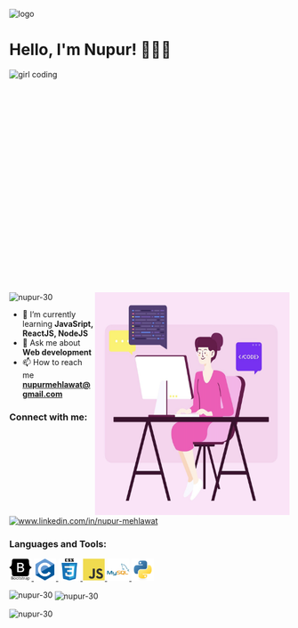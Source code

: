 ![logo](https://github.com/Nupur-30/Nupur-30/blob/main/github_banner(1).png)
<h1>Hello, I'm Nupur! 👋👩‍💻 </h1>
<img align="right" alt="girl coding" src="https://github.com/Nupur-30/Nupur-30/blob/main/github_banner(1).png" width=100% height=400>
<img align="right" alt="girl coding" src="https://github.com/Nupur-30/Nupur-30/blob/main/readme_image.png" width=350 height=400>

<p align="left"> <img src="https://komarev.com/ghpvc/?username=nupur-30&label=Profile%20views&color=0e75b6&style=flat" alt="nupur-30" /> </p>

- 🌱 I’m currently learning **JavaSript, ReactJS, NodeJS**
- 💬 Ask me about **Web development**
- 📫 How to reach me **nupurmehlawat@gmail.com**

<h3 align="left">Connect with me:</h3>
<p align="left">
<a href="https://linkedin.com/in/www.linkedin.com/in/nupur-mehlawat" target="blank"><img align="center" src="https://raw.githubusercontent.com/rahuldkjain/github-profile-readme-generator/master/src/images/icons/Social/linked-in-alt.svg" alt="www.linkedin.com/in/nupur-mehlawat" height="30" width="40" /></a>
</p>

<h3 align="left">Languages and Tools:</h3>
<p align="left"> <a href="https://getbootstrap.com" target="_blank" rel="noreferrer"> <img src="https://raw.githubusercontent.com/devicons/devicon/master/icons/bootstrap/bootstrap-plain-wordmark.svg" alt="bootstrap" width="40" height="40"/> </a> <a href="https://www.cprogramming.com/" target="_blank" rel="noreferrer"> <img src="https://raw.githubusercontent.com/devicons/devicon/master/icons/c/c-original.svg" alt="c" width="40" height="40"/> </a> <a href="https://www.w3schools.com/css/" target="_blank" rel="noreferrer"> <img src="https://raw.githubusercontent.com/devicons/devicon/master/icons/css3/css3-original-wordmark.svg" alt="css3" width="40" height="40"/> </a> <a href="https://developer.mozilla.org/en-US/docs/Web/JavaScript" target="_blank" rel="noreferrer"> <img src="https://raw.githubusercontent.com/devicons/devicon/master/icons/javascript/javascript-original.svg" alt="javascript" width="40" height="40"/> </a> <a href="https://www.mysql.com/" target="_blank" rel="noreferrer"> <img src="https://raw.githubusercontent.com/devicons/devicon/master/icons/mysql/mysql-original-wordmark.svg" alt="mysql" width="40" height="40"/> </a> <a href="https://www.python.org" target="_blank" rel="noreferrer"> <img src="https://raw.githubusercontent.com/devicons/devicon/master/icons/python/python-original.svg" alt="python" width="40" height="40"/> </a> </p>

<p><img align="left" src="https://github-readme-stats.vercel.app/api/top-langs?username=nupur-30&show_icons=true&locale=en&layout=compact" alt="nupur-30" /></p>

<p>&nbsp;<img align="center" src="https://github-readme-stats.vercel.app/api?username=nupur-30&show_icons=true&locale=en" alt="nupur-30" /></p>

<p><img align="center" src="https://github-readme-streak-stats.herokuapp.com/?user=nupur-30&" alt="nupur-30" /></p>
